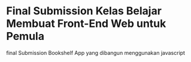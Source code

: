 
# Final Submission Kelas Belajar Membuat Front-End Web untuk Pemula

final Submission Bookshelf App yang dibangun menggunakan javascript
